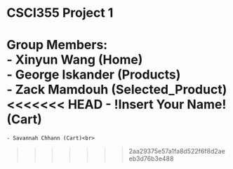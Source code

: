 # CSCI355 Project 1
Group Members:<br>
    - Xinyun Wang (Home)<br>
    - George Iskander (Products)<br>
    - Zack Mamdouh (Selected_Product)<br>
<<<<<<< HEAD
    - !Insert Your Name! (Cart)<br>
=======
    - Savannah Chhann (Cart)<br>
>>>>>>> 2aa29375e57a1fa8d522f6f8d2aeeb3d76b3e488
